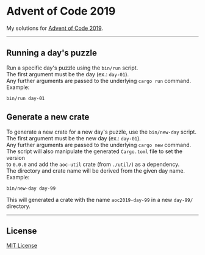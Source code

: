 # Advent of Code 2019
My solutions for [Advent of Code 2019][aoc2019].

---

## Running a day's puzzle
Run a specific day's puzzle using the `bin/run` script.  
The first argument must be the day (ex.: `day-01`).  
Any further arguments are passed to the underlying `cargo run` command.  
Example:
```
bin/run day-01
```

## Generate a new crate
To generate a new crate for a new day's puzzle, use the `bin/new-day` script.  
The first argument must be the new day (ex.: `day-01`).  
Any further arguments are passed to the underlying `cargo new` command.  
The script will also manipulate the generated `Cargo.toml` file to set the version  
to `0.0.0` and add the `aoc-util` crate (from `./util/`) as a dependency.  
The directory and crate name will be derived from the given day name.  
Example:
```
bin/new-day day-99
```
This will generated a crate with the name `aoc2019-day-99` in a new `day-99/` directory.  

---

## License
[MIT License][license]

[aoc2019]: https://adventofcode.com/2019
[license]: https://github.com/Noah2610/advent-of-code-2019/blob/master/LICENSE
